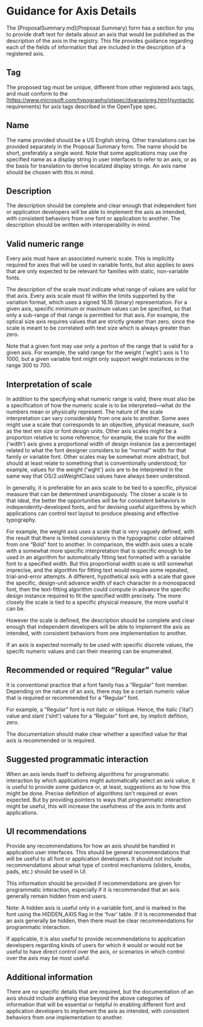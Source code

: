 # Guidance for Axis Details

The [ProposalSummary.md](Proposal Summary) form has a section for you to provide draft text
for details about an axis that would be published as the description of the axis in the
registry. This file provides guidance regarding each of the fields of information that
are included in the description of a registered axis.

## Tag 
The proposed tag must be unique, different from other registered axis tags, and must conform
to the [https://www.microsoft.com/typography/otspec/dvaraxisreg.htm](syntactic requirements) for axis
tags described in the OpenType spec.

## Name
The name provided should be a US English string. Other translations can be provided separately
in the Proposal Summary form. The name should be short, preferably a single word. Note that some
applications may use the specified name as a display string in user interfaces to refer to an axis,
or as the basis for translation to derive localized display strings. An axis name should be chosen with
this in mind.

## Description
The description should be complete and clear enough that independent font or application
developers will be able to implement the axis as intended, with consistent behaviors from one font or
application to another. The description should be written with interoperability in mind.

## Valid numeric range
Every axis must have an associated numeric scale. This is implicitly required for axes
that will be used in variable fonts, but also applies to axes that are only expected to be relevant for
families with static, non-variable fonts. 

The description of the scale must indicate what range of values are valid for that axis. Every axis scale
must fit within the limits supported by the variation format, which uses a signed 16.16 (binary)
representation. For a given axis, specific minimum or maximum values can be specified, so that only a
sub-range of that range is permitted for that axis. For example, the optical size axis requires values
that are strictly greater than zero, since the scale is meant to be correlated with text size which is
always greater than zero.

Note that a given font may use only a portion of the range that is valid for a given axis. For example,
the valid range for the weight ('wght') axis is 1 to 1000, but a given variable font might only support
weight instances in the range 300 to 700.

## Interpretation of scale
In addition to the specifying what numeric range is valid, there must also be a specification of how the
numeric scale is to be interpreted&mdash;what do the numbers mean or physically represent. The nature of
the scale interpretation can vary considerably from one axis to another. Some axes might use a scale that
corresponds to an objective, physical measure, such as the text em size or font design units. Other axis
scales might be a proportion relative to some reference; for example, the scale for the width ('wdth')
axis gives a proportional width of design instance (as a percentage) related to what the font designer
considers to be “normal” width for that family or variable font. Other scales may be somewhat more
abstract, but should at least relate to something that is conventionally understood; for example, values
for the weight ('wght') axis are to be interpreted in the same way that OS/2.usWeightClass values have
always been understood.

In generally, it is preferable for an axis scale to be tied to a specific, physical measure that can be
determined unambiguously. The closer a scale is to that ideal, the better the opportunities will be for
consistent behaviors in independently-developed fonts, and for devising useful algorithms by which
applications can control text layout to produce pleasing and effective typography. 

For example, the weight axis uses a scale that is very vaguely defined, with the result that there is
limited consistency in the typographic color obtained from one “Bold” font to another. In comparison, the
width axis uses a scale with a somewhat more specific interpretation that is specific enough to be used
in an algorithm for automatically fitting text formatted with a variable font to a specified width.
But this proportional width scale is still somewhat imprecise, and the algorithm for fitting text would
require some repeated, trial-and-error attempts. A different, hypothetical axis with a scale that gave
the specific, design-unit advance width of each character in a monospaced font, then the text-fitting
algorithm could compute in advance the specific design instance required to fit the specified width
precisely. The more closely the scale is tied to a specific physical measure, the more useful it can be.

However the scale is defined, the description should be complete and clear enough that independent
developers will be able to implement the axis as intended, with consistent behaviors from one
implementation to another.

If an axis is expected normally to be used with specific discrete values, the specifc numeric values and
can their meaning can be enumerated. 

## Recommended or required “Regular” value
It is conventional practice that a font family has a “Regular” font member. Depending on the nature of
an axis, there may be a certain numeric value that is required or recommended for a “Regular” font. 

For example, a “Regular” font is not italic or oblique. Hence, the italic ('ital') value and slant
('slnt') values for a “Regular” font are, by implicit defition, zero.

The documentation should make clear whether a specified value for that axis is recommended or is required.

## Suggested programmatic interaction
When an axis lends itself to defining algorithms for programmatic interaction by which applications
might automatically select an axis value, it is useful to provide some guidance or, at least, suggestions
as to how this might be done. Precise definition of algorithms isn't required or even expected. But by
providing pointers to ways that programmatic interaction might be useful, this will increase the
usefulness of the axis in fonts and applications.

## UI recommendations
Provide any recommendations for how an axis should be handled in application user interfaces. This should
be general recommendations that will be useful to all font or application developers. It should not
include recommendations about what type of control mechanisms (sliders, knobs, pads, etc.) should be used
in UI.

This information should be provided if recommendations are given for programmatic interaction, especially
if it is recommended that an axis generally remain hidden from end users.

Note: A hidden axis is useful only in a variable font, and is marked in the font using the HIDDEN_AXIS
flag in the 'fvar' table. If it is recommended that an axis generally be hidden, then there must be clear
recommendations for programmatic interaction.

If applicable, it is also useful to provide recommendations to application developers regarding kinds of
users for which it would or would not be useful to have direct control over the axis, or scenarios in
which control over the axis may be most useful.

## Additional information
There are no specific details that are required, but the documentation of an axis should include anything else beyond the above categories of information that will be essential or helpful in enabling different font and application developers to implement the axis as intended, with consistent behaviors from one implementation to another.
